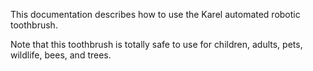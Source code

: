 This documentation describes how to use the Karel automated robotic toothbrush.

Note that this toothbrush is totally safe to use for children, adults, pets, wildlife, bees, and trees.

